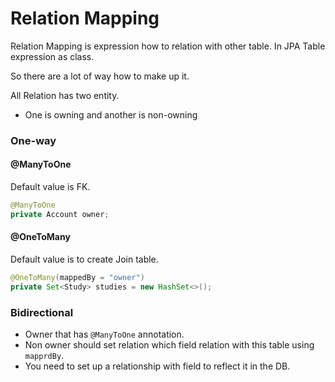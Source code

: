 # Relation Mapping

Relation Mapping is expression how to relation with other table. In JPA Table expression as class.

So there are a lot of way how to make up it.

All Relation has two entity.
- One is owning and another is non-owning 

### One-way
#### @ManyToOne
Default value is FK.

~~~java
@ManyToOne
private Account owner;
~~~

#### @OneToMany
Default value is to create Join table.

~~~java
@OneToMany(mappedBy = "owner")
private Set<Study> studies = new HashSet<>();
~~~

### Bidirectional

- Owner that has `@ManyToOne` annotation.
- Non owner should set relation which field relation with this table using `mapprdBy`.
- You need to set up a relationship with field to reflect it in the DB.  

